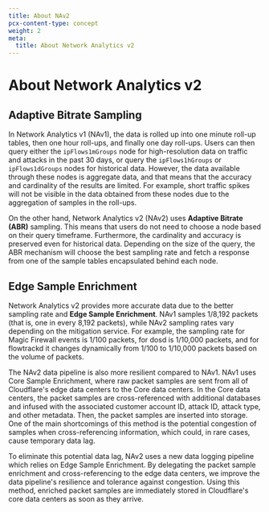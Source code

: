 ```yaml
---
title: About NAv2
pcx-content-type: concept
weight: 2
meta:
  title: About Network Analytics v2
---
```


# About Network Analytics v2

## Adaptive Bitrate Sampling

In Network Analytics v1 (NAv1), the data is rolled up into one minute roll-up tables, then one hour roll-ups, and finally one day roll-ups. Users can then query either the `ipFlows1mGroups` node for high-resolution data on traffic and attacks in the past 30 days, or query the `ipFlows1hGroups` or `ipFlows1dGroups` nodes for historical data. However, the data available through these nodes is aggregate data, and that means that the accuracy and cardinality of the results are limited. For example, short traffic spikes will not be visible in the data obtained from these nodes due to the aggregation of samples in the roll-ups.

On the other hand, Network Analytics v2 (NAv2) uses **Adaptive Bitrate (ABR)** sampling. This means that users do not need to choose a node based on their query timeframe. Furthermore, the cardinality and accuracy is preserved even for historical data. Depending on the size of the query, the ABR mechanism will choose the best sampling rate and fetch a response from one of the sample tables encapsulated behind each node.

## Edge Sample Enrichment

Network Analytics v2 provides more accurate data due to the better sampling rate and **Edge Sample Enrichment**. NAv1 samples 1/8,192 packets (that is, one in every 8,192 packets), while NAv2 sampling rates vary depending on the mitigation service. For example, the sampling rate for Magic Firewall events is 1/100 packets, for dosd is 1/10,000 packets, and for flowtrackd it changes dynamically from 1/100 to 1/10,000 packets based on the volume of packets.

The NAv2 data pipeline is also more resilient compared to NAv1. NAv1 uses Core Sample Enrichment, where raw packet samples are sent from all of Cloudflare's edge data centers to the Core data centers. In the Core data centers, the packet samples are cross-referenced with additional databases and infused with the associated customer account ID, attack ID, attack type, and other metadata. Then, the packet samples are inserted into storage. One of the main shortcomings of this method is the potential congestion of samples when cross-referencing information, which could, in rare cases, cause temporary data lag.

To eliminate this potential data lag, NAv2 uses a new data logging pipeline which relies on Edge Sample Enrichment. By delegating the packet sample enrichment and cross-referencing to the edge data centers, we improve the data pipeline's resilience and tolerance against congestion. Using this method, enriched packet samples are immediately stored in Cloudflare's core data centers as soon as they arrive.
